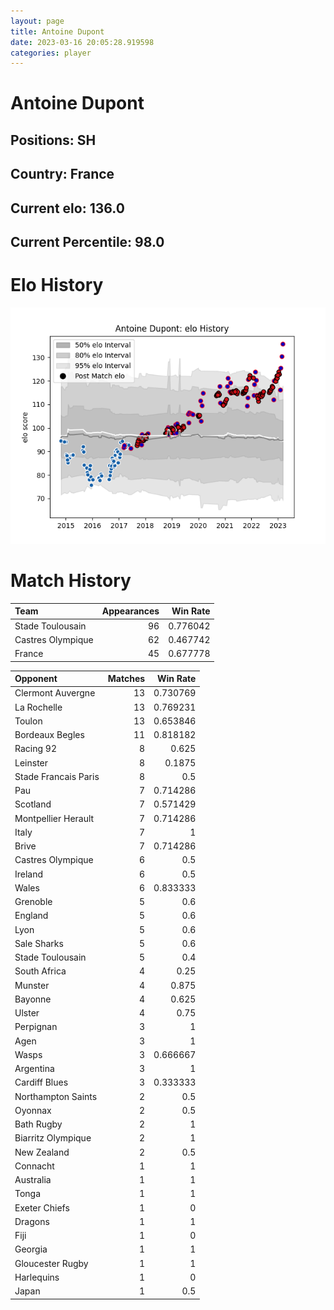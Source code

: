 ```yaml
---  
layout: page  
title: Antoine Dupont  
date: 2023-03-16 20:05:28.919598  
categories: player  
---
```

# Antoine Dupont

## Positions: SH

## Country: France

## Current elo: 136.0

## Current Percentile: 98.0

# Elo History


![elo history](history_AntoineDupont.png)
# Match History


| Team              |   Appearances |   Win Rate |
|:------------------|--------------:|-----------:|
| Stade Toulousain  |            96 |   0.776042 |
| Castres Olympique |            62 |   0.467742 |
| France            |            45 |   0.677778 |

| Opponent             |   Matches |   Win Rate |
|:---------------------|----------:|-----------:|
| Clermont Auvergne    |        13 |   0.730769 |
| La Rochelle          |        13 |   0.769231 |
| Toulon               |        13 |   0.653846 |
| Bordeaux Begles      |        11 |   0.818182 |
| Racing 92            |         8 |   0.625    |
| Leinster             |         8 |   0.1875   |
| Stade Francais Paris |         8 |   0.5      |
| Pau                  |         7 |   0.714286 |
| Scotland             |         7 |   0.571429 |
| Montpellier Herault  |         7 |   0.714286 |
| Italy                |         7 |   1        |
| Brive                |         7 |   0.714286 |
| Castres Olympique    |         6 |   0.5      |
| Ireland              |         6 |   0.5      |
| Wales                |         6 |   0.833333 |
| Grenoble             |         5 |   0.6      |
| England              |         5 |   0.6      |
| Lyon                 |         5 |   0.6      |
| Sale Sharks          |         5 |   0.6      |
| Stade Toulousain     |         5 |   0.4      |
| South Africa         |         4 |   0.25     |
| Munster              |         4 |   0.875    |
| Bayonne              |         4 |   0.625    |
| Ulster               |         4 |   0.75     |
| Perpignan            |         3 |   1        |
| Agen                 |         3 |   1        |
| Wasps                |         3 |   0.666667 |
| Argentina            |         3 |   1        |
| Cardiff Blues        |         3 |   0.333333 |
| Northampton Saints   |         2 |   0.5      |
| Oyonnax              |         2 |   0.5      |
| Bath Rugby           |         2 |   1        |
| Biarritz Olympique   |         2 |   1        |
| New Zealand          |         2 |   0.5      |
| Connacht             |         1 |   1        |
| Australia            |         1 |   1        |
| Tonga                |         1 |   1        |
| Exeter Chiefs        |         1 |   0        |
| Dragons              |         1 |   1        |
| Fiji                 |         1 |   0        |
| Georgia              |         1 |   1        |
| Gloucester Rugby     |         1 |   1        |
| Harlequins           |         1 |   0        |
| Japan                |         1 |   0.5      |